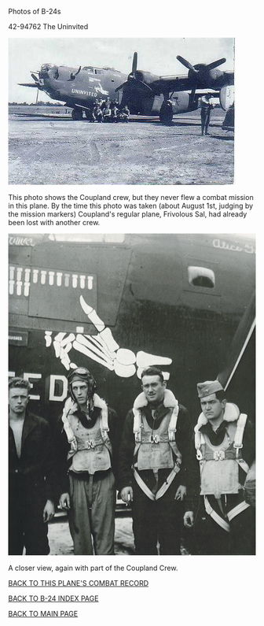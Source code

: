 
Photos of B-24s






 




42-94762 The Uninvited  
  

![](42-94762.jpg)  

This photo shows the Coupland crew, but they never flew a combat mission in this plane. By the time this photo was taken (about August 1st, judging by the mission markers) Coupland's regular plane, Frivolous Sal, had already been lost with another crew.  
  

![](42-94762a.jpg)  

A closer view, again with part of the Coupland Crew.  
  

[BACK TO THIS PLANE'S COMBAT RECORD](ValorToVictory/b24s/42-94762.md)  

[BACK TO B-24 INDEX PAGE](ValorToVictory/000b24s.md)  

[BACK TO MAIN PAGE](ValorToVictory/index.html)



